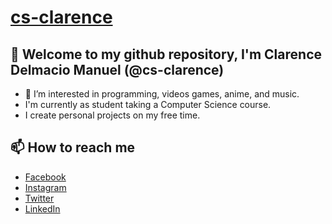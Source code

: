 # [cs-clarence](https://github.com/cs-clarence/cs-clarence)
## 👋 Welcome to my github repository, I'm Clarence Delmacio Manuel (@cs-clarence)
- 👀 I’m interested in programming, videos games, anime, and music.
- I'm currently as student taking a Computer Science course.
- I create personal projects on my free time.

## 📫 How to reach me
- [Facebook](https://www.facebook.com/rencedm112)
- [Instagram](https://www.instagram.com/rencedm112)
- [Twitter](https://www.twitter.com/rencedm112)
- [LinkedIn](https://www.linkedin.com/in/rencedm112)
<!---
cs-clarence/cs-clarence is a ✨ special ✨ repository because its `README.md` (this file) appears on your GitHub profile.
You can click the Preview link to take a look at your changes.
--->
